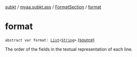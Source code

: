[subkt](../../index.md) / [myaa.subkt.ass](../index.md) / [FormatSection](index.md) / [format](./format.md)

# format

`abstract var format: `[`List`](https://kotlinlang.org/api/latest/jvm/stdlib/kotlin.collections/-list/index.html)`<`[`String`](https://kotlinlang.org/api/latest/jvm/stdlib/kotlin/-string/index.html)`>` [(source)](https://github.com/Myaamori/SubKt/blob/0.1.11/src/main/kotlin/myaa/subkt/ass/parser.kt#L894)

The order of the fields in the textual representation of each line.


